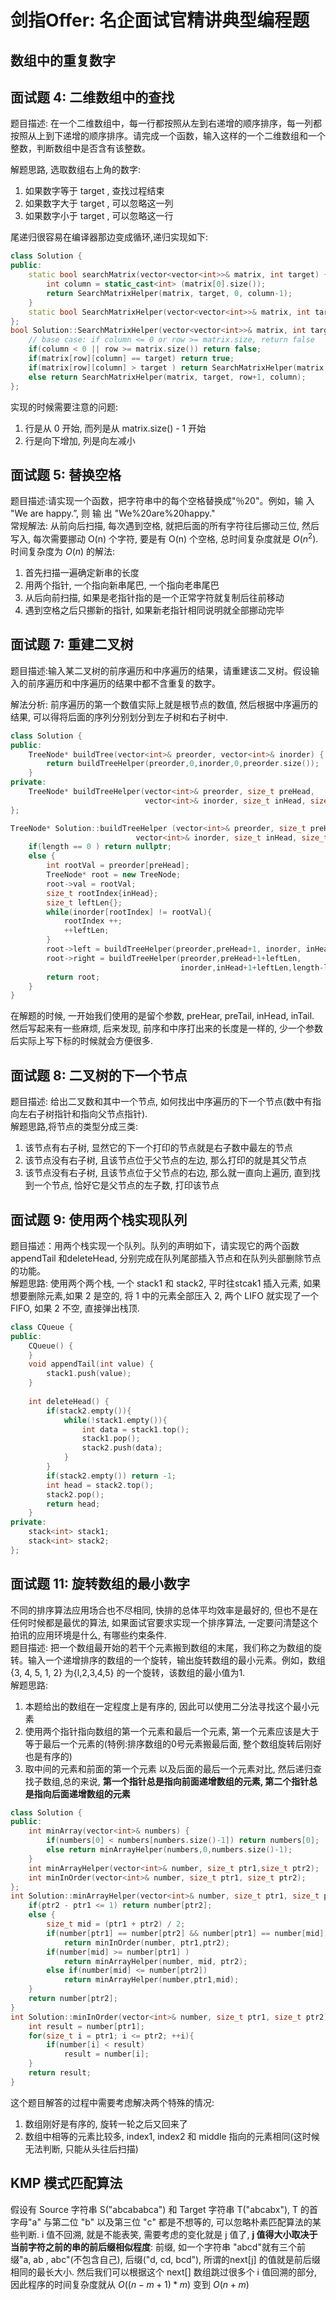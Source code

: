 # 剑指Offer: 名企面试官精讲典型编程题

## 数组中的重复数字

## 面试题 4: 二维数组中的查找

题目描述: 在一个二维数组中，每一行都按照从左到右递增的顺序排序，每一列都按照从上到下递增的顺序排序。请完成一个函数，输入这样的一个二维数组和一个整数，判断数组中是否含有该整数。<br>

解题思路, 选取数组右上角的数字:
1. 如果数字等于 target , 查找过程结束
2. 如果数字大于 target , 可以忽略这一列
3. 如果数字小于 target , 可以忽略这一行

尾递归很容易在编译器那边变成循环,递归实现如下:
```C++
class Solution {
public:
    static bool searchMatrix(vector<vector<int>>& matrix, int target) {
        int column = static_cast<int> (matrix[0].size());
        return SearchMatrixHelper(matrix, target, 0, column-1);
    }
    static bool SearchMatrixHelper(vector<vector<int>>& matrix, int target, int row, int column);
};
bool Solution::SearchMatrixHelper(vector<vector<int>>& matrix, int target, int row, int column){
    // base case: if column <= 0 or row >= matrix.size, return false
    if(column < 0 || row >= matrix.size()) return false;
    if(matrix[row][column] == target) return true;
    if(matrix[row][column] > target ) return SearchMatrixHelper(matrix, target, row, column-1);
    else return SearchMatrixHelper(matrix, target, row+1, column);
};
```
实现的时候需要注意的问题:
1. 行是从 0 开始, 而列是从 matrix.size() - 1 开始
2. 行是向下增加, 列是向左减小 
## 面试题 5: 替换空格

题目描述:请实现一个函数，把字符串中的每个空格替换成"％20"。例如，输 入 "We are happy.”, 则 输 出 "We%20are%20happy." <br>
常规解法: 从前向后扫描, 每次遇到空格, 就把后面的所有字符往后挪动三位, 然后写入, 每次需要挪动 O(n) 个字符, 要是有 O(n) 个空格, 总时间复杂度就是 $O(n^2)$. <br>
时间复杂度为 $O(n)$ 的解法:
1. 首先扫描一遍确定新串的长度
2. 用两个指针, 一个指向新串尾巴, 一个指向老串尾巴 
3. 从后向前扫描, 如果是老指针指的是一个正常字符就复制后往前移动
4. 遇到空格之后只挪新的指针, 如果新老指针相同说明就全部挪动完毕


## 面试题 7: 重建二叉树

题目描述:输入某二叉树的前序遍历和中序遍历的结果，请重建该二叉树。假设输入的前序遍历和中序遍历的结果中都不含重复的数字。<br>

解法分析: 前序遍历的第一个数值实际上就是根节点的数值, 然后根据中序遍历的结果, 可以得将后面的序列分别划分到左子树和右子树中.
```C++
class Solution {
public:
    TreeNode* buildTree(vector<int>& preorder, vector<int>& inorder) {
        return buildTreeHelper(preorder,0,inorder,0,preorder.size());
    }
private:
    TreeNode* buildTreeHelper(vector<int>& preorder, size_t preHead, 
                              vector<int>& inorder, size_t inHead, size_t length);
};

TreeNode* Solution::buildTreeHelper (vector<int>& preorder, size_t preHead,
                            vector<int>& inorder, size_t inHead, size_t length){
    if(length == 0 ) return nullptr;
    else {
        int rootVal = preorder[preHead];
        TreeNode* root = new TreeNode;
        root->val = rootVal;
        size_t rootIndex{inHead};
        size_t leftLen{};
        while(inorder[rootIndex] != rootVal){
            rootIndex ++;
            ++leftLen;
        }
        root->left = buildTreeHelper(preorder,preHead+1, inorder, inHead,leftLen);
        root->right = buildTreeHelper(preorder,preHead+1+leftLen,
                                      inorder,inHead+1+leftLen,length-leftLen-1 );
        return root;
    }
}
```
在解题的时候, 一开始我们使用的是留个参数, preHear, preTail, inHead, inTail. 然后写起来有一些麻烦, 后来发现, 前序和中序打出来的长度是一样的, 少一个参数后实际上写下标的时候就会方便很多.

## 面试题 8: 二叉树的下一个节点

题目描述: 给出二叉数和其中一个节点, 如何找出中序遍历的下一个节点(数中有指向左右子树指针和指向父节点指针).<br>
解题思路,将节点的类型分成三类:
1. 该节点有右子树, 显然它的下一个打印的节点就是右子数中最左的节点
2. 该节点没有右子树, 且该节点位于父节点的左边, 那么打印的就是其父节点
3. 该节点没有右子树, 且该节点位于父节点的右边, 那么就一直向上遍历, 直到找到一个节点, 恰好它是父节点的左子数, 打印该节点

## 面试题 9: 使用两个栈实现队列
题目描述：用两个栈实现一个队列。队列的声明如下，请实现它的两个函数appendTail 和deleteHead, 分别完成在队列尾部插入节点和在队列头部删除节点的功能。<br>
解题思路:
使用两个两个栈, 一个 stack1 和 stack2, 平时往stcak1 插入元素, 如果想要删除元素,如果 2 是空的, 将 1 中的元素全部压入 2, 两个 LIFO 就实现了一个 FIFO, 如果 2 不空, 直接弹出栈顶.
```C++
class CQueue {
public:
    CQueue() {
    }
    void appendTail(int value) {
        stack1.push(value);
    }
    
    int deleteHead() {
        if(stack2.empty()){
            while(!stack1.empty()){
                int data = stack1.top();
                stack1.pop();
                stack2.push(data);
            }
        }
        if(stack2.empty()) return -1;
        int head = stack2.top();
        stack2.pop();
        return head;
    }
private:
    stack<int> stack1;
    stack<int> stack2;
};
```

## 面试题 11: 旋转数组的最小数字
不同的排序算法应用场合也不尽相同, 快排的总体平均效率是最好的, 但也不是在任何时候都是最优的算法, 如果面试官要求实现一个排序算法, 一定要问清楚这个拍讯的应用环境是什么, 有哪些约束条件. <br>
题目描述: 把一个数组最开始的若干个元素搬到数组的末尾，我们称之为数组的旋转。输入一个递增排序的数组的一个旋转，输出旋转数组的最小元素。例如，数组{3, 4, 5, 1, 2} 为{l,2,3,4,5} 的一个旋转，该数组的最小值为1.<br>
解题思路: 
1. 本题给出的数组在一定程度上是有序的, 因此可以使用二分法寻找这个最小元素
2. 使用两个指针指向数组的第一个元素和最后一个元素, 第一个元素应该是大于等于最后一个元素的(特例:排序数组的0号元素搬最后面, 整个数组旋转后刚好也是有序的)
3. 取中间的元素和前面的第一个元素 以及后面的最后一个元素对比, 然后递归查找子数组,总的来说, **第一个指针总是指向前面递增数组的元素, 第二个指针总是指向后面递增数组的元素**
```C++
class Solution {
public:
    int minArray(vector<int>& numbers) {
        if(numbers[0] < numbers[numbers.size()-1]) return numbers[0];
        else return minArrayHelper(numbers,0,numbers.size()-1);
    }
    int minArrayHelper(vector<int>& number, size_t ptr1,size_t ptr2);
    int minInOrder(vector<int>& number, size_t ptr1, size_t ptr2);
};
int Solution::minArrayHelper(vector<int>& number, size_t ptr1, size_t ptr2){
    if(ptr2 - ptr1 <= 1) return number[ptr2];
    else {
        size_t mid = (ptr1 + ptr2) / 2;
        if(number[ptr1] == number[ptr2] && number[ptr1] == number[mid])
            return minInOrder(number, ptr1,ptr2);
        if(number[mid] >= number[ptr1] ) 
            return minArrayHelper(number, mid, ptr2);
        else if(number[mid] <= number[ptr2])
            return minArrayHelper(number,ptr1,mid);
    }
    return number[ptr2];
}
int Solution::minInOrder(vector<int>& number, size_t ptr1, size_t ptr2){
    int result = number[ptr1];
    for(size_t i = ptr1; i <= ptr2; ++i){
        if(number[i] < result) 
            result = number[i];
    }
    return result;
}
```
这个题目解答的过程中需要考虑解决两个特殊的情况:
1. 数组刚好是有序的, 旋转一轮之后又回来了
2. 数组中相等的元素比较多, index1, index2 和 middle 指向的元素相同(这时候无法判断, 只能从头往后扫描)

## KMP 模式匹配算法

假设有 Source 字符串 S("abcababca") 和 Target 字符串 T("abcabx"), T 的首字母"a" 与第二位 "b" 以及第三位 "c" 都是不想等的, 可以忽略朴素匹配算法的某些判断. i 值不回溯, 就是不能表笑, 需要考虑的变化就是 j 值了, **j 值得大小取决于当前字符之前的串的前后缀相似程度**:
前缀, 如一个字符串 "abcd"就有三个前缀"a, ab , abc"(不包含自己), 后缀("d, cd, bcd"), 所谓的next[j] 的值就是前后缀相同的最长大小. 然后我们可以根据这个 next[] 数组跳过很多个 i 值回溯的部分, 因此程序的时间复杂度就从 $O((n-m+1)*m)$ 变到 $O(n+m)$